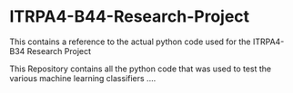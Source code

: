# ITRPA4-B44-Research-Project
This contains a reference to the actual python code used for the ITRPA4-B34 Research Project 

This Repository contains all the python code that was used to test the various machine learning classifiers ....
